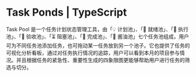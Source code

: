 # Task Ponds | TypeScript

Task Pool 是一个任务计划状态管理工具，由「💡 计划池」、「📌 就绪池」、「🧭 执行池」、「📆 验收池」、「⏳ 阻塞池」、「🎉 完成池」、「📝 酱油池」七个任务池组成，用户可为不同任务池添加任务，也可拖动某一任务放到另一个池子。它也提供了任务的可视化分析看板，通过对任务执行情况的追踪，用户可以看到本月的项目参与情况。并且根据任务的紧急性、重要性生成的四象限图更能够帮助用户进行任务的筛选与切分。
